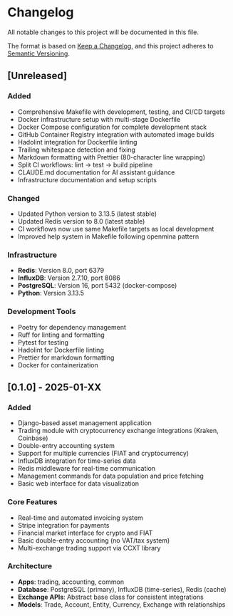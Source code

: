 # Changelog

All notable changes to this project will be documented in this file.

The format is based on [Keep a Changelog](https://keepachangelog.com/en/1.0.0/),
and this project adheres to
[Semantic Versioning](https://semver.org/spec/v2.0.0.html).

## [Unreleased]

### Added

- Comprehensive Makefile with development, testing, and CI/CD targets
- Docker infrastructure setup with multi-stage Dockerfile
- Docker Compose configuration for complete development stack
- GitHub Container Registry integration with automated image builds
- Hadolint integration for Dockerfile linting
- Trailing whitespace detection and fixing
- Markdown formatting with Prettier (80-character line wrapping)
- Split CI workflows: lint → test → build pipeline
- CLAUDE.md documentation for AI assistant guidance
- Infrastructure documentation and setup scripts

### Changed

- Updated Python version to 3.13.5 (latest stable)
- Updated Redis version to 8.0 (latest stable)
- CI workflows now use same Makefile targets as local development
- Improved help system in Makefile following openmina pattern

### Infrastructure

- **Redis**: Version 8.0, port 6379
- **InfluxDB**: Version 2.7.10, port 8086
- **PostgreSQL**: Version 16, port 5432 (docker-compose)
- **Python**: Version 3.13.5

### Development Tools

- Poetry for dependency management
- Ruff for linting and formatting
- Pytest for testing
- Hadolint for Dockerfile linting
- Prettier for markdown formatting
- Docker for containerization

## [0.1.0] - 2025-01-XX

### Added

- Django-based asset management application
- Trading module with cryptocurrency exchange integrations (Kraken, Coinbase)
- Double-entry accounting system
- Support for multiple currencies (FIAT and cryptocurrency)
- InfluxDB integration for time-series data
- Redis middleware for real-time communication
- Management commands for data population and price fetching
- Basic web interface for data visualization

### Core Features

- Real-time and automated invoicing system
- Stripe integration for payments
- Financial market interface for crypto and FIAT
- Basic double-entry accounting (no VAT/tax system)
- Multi-exchange trading support via CCXT library

### Architecture

- **Apps**: trading, accounting, common
- **Database**: PostgreSQL (primary), InfluxDB (time-series), Redis (cache)
- **Exchange APIs**: Abstract base class for consistent integrations
- **Models**: Trade, Account, Entity, Currency, Exchange with relationships
